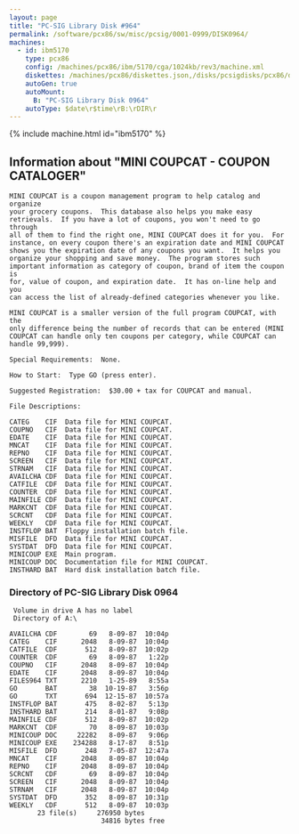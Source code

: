 ```yaml
---
layout: page
title: "PC-SIG Library Disk #964"
permalink: /software/pcx86/sw/misc/pcsig/0001-0999/DISK0964/
machines:
  - id: ibm5170
    type: pcx86
    config: /machines/pcx86/ibm/5170/cga/1024kb/rev3/machine.xml
    diskettes: /machines/pcx86/diskettes.json,/disks/pcsigdisks/pcx86/diskettes.json
    autoGen: true
    autoMount:
      B: "PC-SIG Library Disk 0964"
    autoType: $date\r$time\rB:\rDIR\r
---
```


{% include machine.html id="ibm5170" %}

## Information about "MINI COUPCAT - COUPON CATALOGER"

    MINI COUPCAT is a coupon management program to help catalog and organize
    your grocery coupons.  This database also helps you make easy
    retrievals.  If you have a lot of coupons, you won't need to go through
    all of them to find the right one, MINI COUPCAT does it for you.  For
    instance, on every coupon there's an expiration date and MINI COUPCAT
    shows you the expiration date of any coupons you want.  It helps you
    organize your shopping and save money.  The program stores such
    important information as category of coupon, brand of item the coupon is
    for, value of coupon, and expiration date.  It has on-line help and you
    can access the list of already-defined categories whenever you like.
    
    MINI COUPCAT is a smaller version of the full program COUPCAT, with the
    only difference being the number of records that can be entered (MINI
    COUPCAT can handle only ten coupons per category, while COUPCAT can
    handle 99,999).
    
    Special Requirements:  None.
    
    How to Start:  Type GO (press enter).
    
    Suggested Registration:  $30.00 + tax for COUPCAT and manual.
    
    File Descriptions:
    
    CATEG    CIF  Data file for MINI COUPCAT.
    COUPNO   CIF  Data file for MINI COUPCAT.
    EDATE    CIF  Data file for MINI COUPCAT.
    MNCAT    CIF  Data file for MINI COUPCAT.
    REPNO    CIF  Data file for MINI COUPCAT.
    SCREEN   CIF  Data file for MINI COUPCAT.
    STRNAM   CIF  Data file for MINI COUPCAT.
    AVAILCHA CDF  Data file for MINI COUPCAT.
    CATFILE  CDF  Data file for MINI COUPCAT.
    COUNTER  CDF  Data file for MINI COUPCAT.
    MAINFILE CDF  Data file for MINI COUPCAT.
    MARKCNT  CDF  Data file for MINI COUPCAT.
    SCRCNT   CDF  Data file for MINI COUPCAT.
    WEEKLY   CDF  Data file for MINI COUPCAT.
    INSTFLOP BAT  Floppy installation batch file.
    MISFILE  DFD  Data file for MINI COUPCAT.
    SYSTDAT  DFD  Data file for MINI COUPCAT.
    MINICOUP EXE  Main program.
    MINICOUP DOC  Documentation file for MINI COUPCAT.
    INSTHARD BAT  Hard disk installation batch file.

### Directory of PC-SIG Library Disk 0964

     Volume in drive A has no label
     Directory of A:\

    AVAILCHA CDF        69   8-09-87  10:04p
    CATEG    CIF      2048   8-09-87  10:04p
    CATFILE  CDF       512   8-09-87  10:02p
    COUNTER  CDF        69   8-09-87   1:22p
    COUPNO   CIF      2048   8-09-87  10:04p
    EDATE    CIF      2048   8-09-87  10:04p
    FILES964 TXT      2210   1-25-89   8:55a
    GO       BAT        38  10-19-87   3:56p
    GO       TXT       694  12-15-87  10:57a
    INSTFLOP BAT       475   8-02-87   5:13p
    INSTHARD BAT       214   8-01-87   9:08p
    MAINFILE CDF       512   8-09-87  10:02p
    MARKCNT  CDF        70   8-09-87  10:03p
    MINICOUP DOC     22282   8-09-87   9:06p
    MINICOUP EXE    234288   8-17-87   8:51p
    MISFILE  DFD       248   7-05-87  12:47a
    MNCAT    CIF      2048   8-09-87  10:04p
    REPNO    CIF      2048   8-09-87  10:04p
    SCRCNT   CDF        69   8-09-87  10:04p
    SCREEN   CIF      2048   8-09-87  10:04p
    STRNAM   CIF      2048   8-09-87  10:04p
    SYSTDAT  DFD       352   8-09-87  10:31p
    WEEKLY   CDF       512   8-09-87  10:03p
           23 file(s)     276950 bytes
                           34816 bytes free
